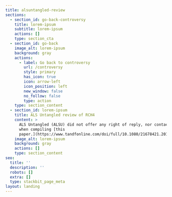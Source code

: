 ```yaml
---
title: alsuntangled-review
sections:
  - section_id: go-back-controversy
    title: lorem-ipsum
    subtitle: lorem-ipsum
    actions: []
    type: section_cta
  - section_id: go-back
    image_alt: lorem-ipsum
    background: gray
    actions:
      - label: Go back to controversy
        url: /controversy
        style: primary
        has_icon: true
        icon: arrow-left
        icon_position: left
        new_window: false
        no_follow: false
        type: action
    type: section_content
  - section_id: lorem-ipsum
    title: ALS Untangled review of RCH4
    content: >
      ALS Untangled (ALSU) did not offer any right of reply, nor contacted us
      when compiling [this
      paper.](https://www.tandfonline.com/doi/full/10.1080/21678421.2019.1675282)
    image_alt: lorem-ipsum
    background: gray
    actions: []
    type: section_content
seo:
  title: ''
  description: ''
  robots: []
  extra: []
  type: stackbit_page_meta
layout: landing
---
```

